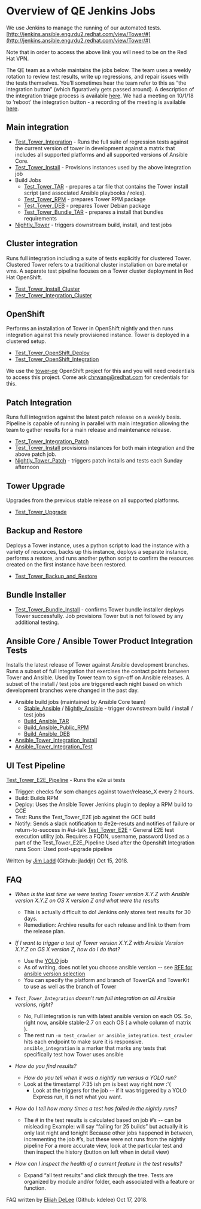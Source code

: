 # Overview of QE Jenkins Jobs

We use Jenkins to manage the running of our automated tests.
[http://jenkins.ansible.eng.rdu2.redhat.com/view/Tower/#](http://jenkins.ansible.eng.rdu2.redhat.com/view/Tower/#)

Note that in order to access the above link you will need to be on the Red Hat VPN.


The QE team as a whole maintains the jobs below. The team uses a weekly rotation to review test results, write up regressions, and repair issues with the tests themselves. You’ll sometimes hear the team refer to this as “the integration button” (which figuratively gets passed around). A description of the integration triage process is available [here](https://docs.google.com/document/d/1trChK3DScws2vJqEMMHdy3B0_9mHYcyxpZSbTlTq04k/edit). We had a meeting on 10/1/18 to ‘reboot’ the integration button - a recording of the meeting is available [here](https://bluejeans.com/s/PmDs3/).

## Main integration

- [Test_Tower_Integration](http://jenkins.ansible.eng.rdu2.redhat.com/view/Tower/job/Test_Tower_Integration/) - Runs the full suite of regression tests against the current version of tower in development against a matrix that includes all supported platforms and all supported versions of Ansible Core.
- [Test_Tower_Install](http://jenkins.ansible.eng.rdu2.redhat.com/view/Tower/job/Test_Tower_Bundle_Install/) - Provisions instances used by the above integration job
- Build Jobs
	- [Test_Tower_TAR](http://jenkins.ansible.eng.rdu2.redhat.com/view/Tower/job/Build_Tower_TAR/) - prepares a tar file that contains the Tower install script (and associated Ansible playbooks / roles).
	- [Test_Tower_RPM](http://jenkins.ansible.eng.rdu2.redhat.com/view/Tower/job/Build_Tower_RPM/) - prepares Tower RPM package
	- [Test_Tower_DEB](http://jenkins.ansible.eng.rdu2.redhat.com/view/Tower/job/Build_Tower_DEB/) - prepares Tower Debian package
	- [Test_Tower_Bundle_TAR](http://jenkins.ansible.eng.rdu2.redhat.com/view/Tower/job/Build_Tower_Bundle_TAR/) - prepares a install that bundles requirements
- [Nightly_Tower](http://jenkins.ansible.eng.rdu2.redhat.com/view/Tower/job/Nightly_Tower/) - triggers downstream build, install, and test jobs

## Cluster integration

Runs full integration including a suite of tests explicitly for clustered Tower. Clustered Tower refers to a traditional cluster installation on bare metal or vms. A separate test pipeline focuses on a Tower cluster deployment in Red Hat OpenShift.

- [Test_Tower_Install_Cluster](http://jenkins.ansible.eng.rdu2.redhat.com/view/Tower/job/Test_Tower_Install_Cluster/)
- [Test_Tower_Integration_Cluster](http://jenkins.ansible.eng.rdu2.redhat.com/view/Tower/job/Test_Tower_Integration_Cluster/)

## OpenShift

Performs an installation of Tower in OpenShift nightly and then runs integration against this newly provisioned instance. Tower is deployed in a clustered setup.

- [Test_Tower_OpenShift_Deploy](http://jenkins.ansible.eng.rdu2.redhat.com/view/Tower/job/Test_Tower_OpenShift_Deploy/)
- [Test_Tower_OpenShift_Integration](http://jenkins.ansible.eng.rdu2.redhat.com/view/Tower/job/Test_Tower_OpenShift_Integration/)

We use the [tower-qe](https://console.openshift.ansible.eng.rdu2.redhat.com/console/project/tower-qe/overview) OpenShift project for this and you will need credentials to access this project. Come ask chrwang@redhat.com for credentials for this.

## Patch Integration

Runs full integration against the latest patch release on a weekly basis. Pipeline is capable of running in parallel with main integration allowing the team to gather results for a main release and maintenance release.

- [Test_Tower_Integration_Patch](http://jenkins.ansible.eng.rdu2.redhat.com/view/Tower/job/Test_Tower_Integration_Patch/)
- [Test_Tower_Install](http://jenkins.ansible.eng.rdu2.redhat.com/job/Test_Tower_Install/#) provisions instances for both main integration and the above patch job.
- [Nightly_Tower_Patch](http://jenkins.ansible.eng.rdu2.redhat.com/view/Tower/job/Nightly_Tower_Patch/) - triggers patch installs and tests each Sunday afternoon

## Tower Upgrade

Upgrades from the previous stable release on all supported platforms.

- [Test_Tower_Upgrade](http://jenkins.ansible.eng.rdu2.redhat.com/view/Tower/job/Test_Tower_Upgrade/)

## Backup and Restore

Deploys a Tower instance, uses a python script to load the instance with a variety of resources, backs up this instance, deploys a separate instance, performs a restore, and runs another python script to confirm the resources created on the first instance have been restored.

- [Test_Tower_Backup_and_Restore](http://jenkins.ansible.eng.rdu2.redhat.com/view/Tower/job/Test_Tower_Backup_and_Restore/)

## Bundle Installer

- [Test_Tower_Bundle_Install](http://jenkins.ansible.eng.rdu2.redhat.com/view/Tower/job/Test_Tower_Bundle_Install/) - confirms Tower bundle installer deploys Tower successfully. Job provisions Tower but is not followed by any additional testing.

## Ansible Core / Ansible Tower Product Integration Tests

Installs the latest release of Tower against Ansible development branches. Runs a subset of full integration that exercises the contact points between Tower and Ansible. Used by Tower team to sign-off on Ansible releases. A subset of the install / test jobs are triggered each night based on which development branches were changed in the past day.

- Ansible build jobs (maintained by Ansible Core team)
	- [Stable_Ansible](http://jenkins.ansible.eng.rdu2.redhat.com/view/Ansible/job/Stable_Ansible/) / [Nightly_Ansible](http://jenkins.ansible.eng.rdu2.redhat.com/view/Ansible/job/Nightly_Ansible/) - trigger downstream build / install / test jobs
	- [Build_Ansible_TAR](http://jenkins.ansible.eng.rdu2.redhat.com/view/Ansible/job/Build_Ansible_TAR/)
	- [Build_Ansible_Public_RPM](http://jenkins.ansible.eng.rdu2.redhat.com/view/Ansible/job/Build_Ansible_Public_RPM/)
	- [Build_Ansible_DEB](http://jenkins.ansible.eng.rdu2.redhat.com/view/Ansible/job/Build_Ansible_DEB/)
- [Ansible_Tower_Integration_Install](http://jenkins.ansible.eng.rdu2.redhat.com/view/Tower/job/Ansible_Tower_Integration_Install/)
- [Ansible_Tower_Integration_Test](http://jenkins.ansible.eng.rdu2.redhat.com/view/Tower/job/Ansible_Tower_Integration_Test/)

## UI Test Pipeline

[Test_Tower_E2E_Pipeline](http://jenkins.ansible.eng.rdu2.redhat.com/job/Test_Tower_E2E_Pipeline/) - Runs the e2e ui tests

- Trigger: checks for scm changes against tower/release_X every 2 hours.
- Build: Builds RPM
- Deploy: Uses the Ansible Tower Jenkins plugin to deploy a RPM build to GCE
- Test: Runs the Test_Tower_E2E job against the GCE build
- Notify: Sends a slack notification to #e2e-resuts and notifies of failure or return-to-success in #ui-talk
[Test_Tower_E2E](http://jenkins.ansible.eng.rdu2.redhat.com/job/Test_Tower_E2E/) - General E2E test execution utility job. Requires a FQDN, username, password
Used as a part of the Test_Tower_E2E_Pipeline
Used after the Openshift Integration runs
Soon: Used post-upgrade pipeline

Written by [Jim Ladd](mailto:jladd@redhat.com) (Github: jladdjr) Oct 15, 2018.

## FAQ

* _When is the last time we were testing Tower version X.Y.Z with Ansible version X.Y.Z on OS X version Z and what were the results_
    * This is actually difficult to do! Jenkins only stores test results for 30 days.
    * Remediation: Archive results for each release and link to them from the release plan.
* _If I want to trigger a test of Tower version X.Y.Z with Ansible Version X.Y.Z on OS X version Z, how do I do that?_
    * Use the [YOLO](http://jenkins.ansible.eng.rdu2.redhat.com/job/Test_Tower_Yolo_Express/) job
    * As of writing, does not let you choose ansible version -- see [RFE for ansible version selection](https://github.com/ansible/tower-qa/issues/2331)
    * You can specify the platform and branch of TowerQA and TowerKit to use as well as the branch of Tower
* _`Test_Tower_Integration` doesn’t run full integration on all Ansible versions, right?_
    * No, Full integration is run with latest ansible version on each OS. So, right now, ansible stable-2.7 on each OS ( a whole column of matrix ).
    * The rest run `-m test_crawler or ansible_integration`. `test_crawler` hits each endpoint to make sure it is responsive. `ansible_integration` is a marker that marks any tests that specifically test how Tower uses ansible

* _How do you find results?_
    * _How do you tell when it was a nightly run versus a YOLO run?_
	* Look at the timestamp! 7:35 ish pm is best way right now :'(
        * Look at the triggers for the job -- if it was triggered by a YOLO Express run, it is not what you want.

* _How do I tell how many times a test has failed in the nightly runs?_
    * The # in the test results is calculated based on job #’s  -- can be misleading
      Example: will say “failing for 25 builds” but actually it is only last night and tonight
      Because other jobs happened in between, incrementing the job #’s, but these were not runs from the nightly pipeline
      For a more accurate view, look at the particular test and then inspect the history (button on left when in detail view)
* _How can I inspect the health of a current feature in the test results?_
    * Expand “all test results” and click through the tree. Tests are organized by module and/or folder, each associated with a feature or function.

FAQ written by [Elijah DeLee](mailto:kdelee@redhat.com) (Github: kdelee) Oct 17, 2018.
